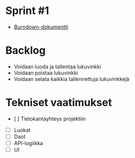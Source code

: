 # Sprint #1 

- [Burndown-dokumentti](https://docs.google.com/spreadsheets/d/1sZkrxZJT1bt9qyzOMcOTyDsCBNM6vsvOKG8bbSpUM44/edit#gid=0)

# Backlog

- Voidaan luoda ja tallentaa lukuvinkki
- Voidaan poistaa lukuvinkki
- Voidaan selata kaikkia tallennettuja lukuvinkkejä

# Tekniset vaatimukset

- [ ] Tietokantayhteys projektiin
- [ ] Luokat
- [ ] Daot        
- [ ] API-logiikka
- [ ] UI
